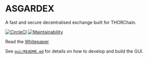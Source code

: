 # ASGARDEX

A fast and secure decentralised exchange built for THORChain.

[![CircleCI](https://circleci.com/gh/thorchain/ASGARDEX.svg?style=shield&circle-token=b4a5acd9b75b4396a1e2446b27903d9918497258)](https://circleci.com/gh/thorchain/ASGARDEX)
[![Maintainability](https://api.codeclimate.com/v1/badges/644871ad91170bc2a0d3/maintainability)](https://codeclimate.com/github/thorchain/ASGARDEX/maintainability)

Read the [Whitepaper](https://github.com/thorchain/Resources/blob/master/Whitepapers/ASGARDEX/whitepaper-en.md)

See [`gui/README.md`](https://github.com/thorchain/ASGARDEX/blob/master/gui/README.md) for details on how to develop and build the GUI.
